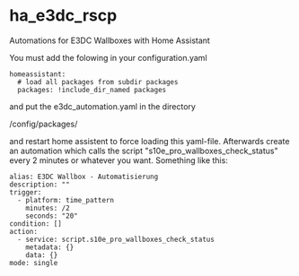 # ha_e3dc_rscp
Automations for E3DC Wallboxes with Home Assistant

You must add the folowing in your configuration.yaml

```
homeassistant:
  # load all packages from subdir packages
  packages: !include_dir_named packages
```

and put the e3dc_automation.yaml in the directory 

/config/packages/

and restart home assistent to force loading this yaml-file. Afterwards create an automation which calls the script "s10e_pro_wallboxes_check_status" every 2 minutes or whatever you want. Something like this:

```
alias: E3DC Wallbox - Automatisierung
description: ""
trigger:
  - platform: time_pattern
    minutes: /2
    seconds: "20"
condition: []
action:
  - service: script.s10e_pro_wallboxes_check_status
    metadata: {}
    data: {}
mode: single
```
